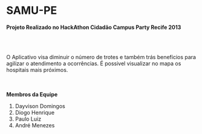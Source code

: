 SAMU-PE
====

<b>Projeto Realizado no HackAthon Cidadão Campus Party Recife 2013</b>

<br/>
<br/>

<p>
O Aplicativo visa diminuir o número de trotes e também trás benefícios para agilizar o atendimento a ocorrências.
É possivel visualizar no mapa os hospitais mais próximos.
<p>


<br/>
<br/>
<b>Membros da Equipe</b>
<br/>
<ol>
<li><link href="https://www.facebook.com/hasiksa">Dayvison Domingos</link></li>
<li>Diogo Henrique</li>
<li>Paulo Luiz</li>
<li>André Menezes</li>
</ol>


